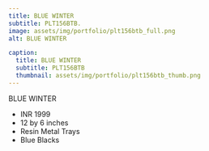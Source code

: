 ```yaml
---
title: BLUE WINTER
subtitle: PLT156BTB.
image: assets/img/portfolio/plt156btb_full.png
alt: BLUE WINTER

caption:
  title: BLUE WINTER
  subtitle: PLT156BTB
  thumbnail: assets/img/portfolio/plt156btb_thumb.png
---
```

BLUE WINTER

- INR 1999
- 12 by 6 inches
- Resin Metal Trays
- Blue Blacks